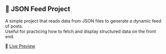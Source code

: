 ## 📰 JSON Feed Project

A simple project that reads data from JSON files to generate a dynamic feed of posts.  
Useful for practicing how to fetch and display structured data on the front end.

🔗 [Live Preview](https://sumire0817.github.io/awesome-posts/)  
